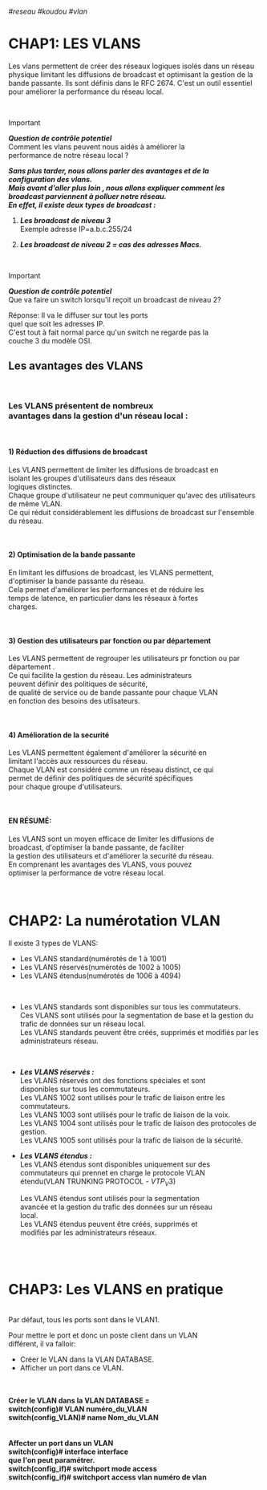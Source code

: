 ###### #reseau #koudou #vlan 

#                     CHAP1:   LES VLANS

Les vlans permettent de créer des réseaux logiques isolés dans un réseau physique limitant les diffusions de broadcast et optimisant la gestion de la bande passante.
Ils sont définis dans le RFC 2674. C'est un outil essentiel pour améliorer la performance du réseau local.

<br>

>[!IMPORTANT]
>***Question de contrôle potentiel***  
>Comment les vlans peuvent nous aidés à améliorer la  
>performance de notre réseau local ?

***Sans plus tarder, nous allons parler des avantages et de la  
configuration des vlans.  
Mais avant d'aller plus loin , nous allons expliquer comment les  
broadcast parviennent à polluer notre réseau.  
En effet, il existe deux types de broadcast :*** 

1) ***Les broadcast de niveau 3***  
   Exemple adresse IP=a.b.c.255/24  
  
2) ***Les broadcast de niveau 2 = cas des adresses Macs.***
<br>

>[!IMPORTANT]
>***Question de contrôle potentiel***  
>Que va faire un switch lorsqu'il reçoit un broadcast de niveau
>2?  
>  
> 
>Réponse: Il va le diffuser sur tout les ports  
>quel que soit les adresses IP.  
>C'est tout à fait normal parce qu'un switch ne regarde pas la  
>couche 3 du modèle OSI.


## Les avantages des VLANS 

<br>

### Les VLANS présentent de nombreux <br>avantages dans la gestion d'un réseau local :

<br>

#### 1) Réduction des diffusions de broadcast
Les VLANS permettent de limiter les diffusions de broadcast en  
isolant les groupes d'utilisateurs dans des réseaux  
logiques distinctes.  
Chaque groupe d'utilisateur ne peut communiquer qu'avec des utilisateurs de même VLAN.  
Ce qui réduit considérablement les diffusions de broadcast sur l'ensemble du réseau. 

<br>

#### 2) Optimisation de la bande passante 
En limitant les diffusions de broadcast, les VLANS permettent,  
d'optimiser la bande passante du réseau.  
Cela permet d'améliorer les performances et de réduire les  
temps de latence, en particulier dans les réseaux à fortes  
charges.

<br>

#### 3) Gestion des utilisateurs par fonction ou par département
Les VLANS permettent de regrouper les utilisateurs pr fonction ou par département .  
Ce qui facilite la gestion du réseau. Les administrateurs  
peuvent définir des politiques de sécurité,  
de qualité de service ou de bande passante pour chaque VLAN  
en fonction des besoins des utlisateurs.

<br>

#### 4) Amélioration de la securité 
Les VLANS permettent également d'améliorer la sécurité en  
limitant l'accès aux ressources du réseau.  
Chaque VLAN est considéré comme un réseau distinct, ce qui  
permet de définir des politiques de sécurité spécifiques   
pour chaque groupe d'utilisateurs.

<br>

#### EN RÉSUMÉ:

Les VLANS sont un moyen efficace de limiter les diffusions de  
broadcast, d'optimiser la bande passante, de faciliter  
la gestion des utilisateurs et d'améliorer la securité du réseau.  
En comprenant les avantages des VLANS, vous pouvez  
optimiser la performance de votre réseau local.

<br>

# CHAP2: La numérotation VLAN

Il existe 3 types de VLANS:
- Les VLANS standard(numérotés de 1 à 1001)
- Les VLANS réservés(numérotés de 1002 à 1005)
- Les VLANS étendus(numérotés de 1006 à 4094)
<br>

- Les VLANS standards sont disponibles sur tous les commutateurs.  
  Ces VLANS  sont utilisés pour la segmentation de base et la gestion du trafic de données sur un réseau local.  
  Les VLANS standards peuvent être créés, supprimés et modifiés par les administrateurs réseau.
<br>

- ***Les VLANS réservés :***  
  Les VLANS réservés ont des fonctions spéciales et sont  
  disponibles sur tous les commutateurs.  
  Les VLANS 1002 sont utilisés pour le trafic de liaison entre les commutateurs.  
  Les VLANS 1003 sont utilisés pour le trafic de liaison de la voix.  
  Les VLANS 1004 sont utilisés pour le trafic de liaison des protocoles de gestion.  
  Les VLANS 1005 sont utilisés pour la trafic de liaison de la sécurité.
  <br>
    
- ***Les VLANS étendus :***  
  Les VLANS étendus sont disponibles uniquement sur des  
  commutateurs qui prennet en charge le protocole VLAN  
  étendu(VLAN TRUNKING PROTOCOL - $VTP_V3$)
    
  Les VLANS étendus sont utilisés pour la segmentation  
  avancée et la gestion du trafic des données sur un réseau  
  local.  
  Les VLANS étendus peuvent être créés, supprimés et  
  modifiés par les administrateurs réseaux.

<br>
<br>

# CHAP3: Les VLANS en pratique

<br>
Par défaut, tous les ports sont dans le VLAN1.
<br>

Pour mettre le port et donc un poste client dans un VLAN  
différent, il va falloir:

- Créer le VLAN dans la VLAN DATABASE.
- Afficher un port dans ce VLAN.

<br>
<br>
<strong>Créer le VLAN dans la VLAN DATABASE = <br>
switch(config)# VLAN numéro_du_VLAN <br>
switch(config_VLAN)# name Nom_du_VLAN <br>
<br><br>
Affecter un port dans un VLAN  <br>
switch(config)# interface interface <br>
que l'on peut paramétrer. <br>
switch(config_if)# switchport mode access <br>
switch(config_if)# switchport access vlan numéro de vlan
</strong>



